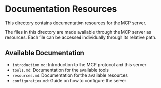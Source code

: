 # Documentation Resources

This directory contains documentation resources for the MCP server.

The files in this directory are made available through the MCP server as resources.
Each file can be accessed individually through its relative path.

## Available Documentation

- `introduction.md`: Introduction to the MCP protocol and this server
- `tools.md`: Documentation for the available tools
- `resources.md`: Documentation for the available resources
- `configuration.md`: Guide on how to configure the server